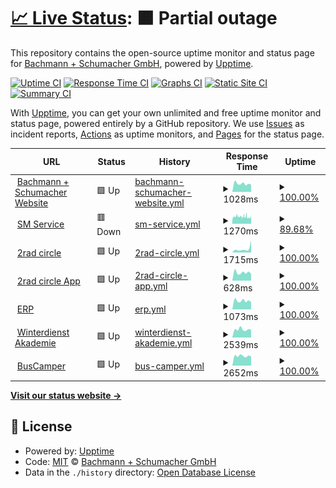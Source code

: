 # [📈 Live Status](https://bachmannschumacher.github.io/upptime): <!--live status--> **🟧 Partial outage**

This repository contains the open-source uptime monitor and status page for [Bachmann + Schumacher GmbH](https://bachmannschumacher.github.io/upptime), powered by [Upptime](https://github.com/upptime/upptime).

[![Uptime CI](https://github.com/bachmannschumacher/upptime/workflows/Uptime%20CI/badge.svg)](https://github.com/bachmannschumacher/upptime/actions?query=workflow%3A%22Uptime+CI%22)
[![Response Time CI](https://github.com/bachmannschumacher/upptime/workflows/Response%20Time%20CI/badge.svg)](https://github.com/bachmannschumacher/upptime/actions?query=workflow%3A%22Response+Time+CI%22)
[![Graphs CI](https://github.com/bachmannschumacher/upptime/workflows/Graphs%20CI/badge.svg)](https://github.com/bachmannschumacher/upptime/actions?query=workflow%3A%22Graphs+CI%22)
[![Static Site CI](https://github.com/bachmannschumacher/upptime/workflows/Static%20Site%20CI/badge.svg)](https://github.com/bachmannschumacher/upptime/actions?query=workflow%3A%22Static+Site+CI%22)
[![Summary CI](https://github.com/bachmannschumacher/upptime/workflows/Summary%20CI/badge.svg)](https://github.com/bachmannschumacher/upptime/actions?query=workflow%3A%22Summary+CI%22)

With [Upptime](https://upptime.js.org), you can get your own unlimited and free uptime monitor and status page, powered entirely by a GitHub repository. We use [Issues](https://github.com/bachmannschumacher/upptime/issues) as incident reports, [Actions](https://github.com/bachmannschumacher/upptime/actions) as uptime monitors, and [Pages](https://bachmannschumacher.github.io/upptime) for the status page.

<!--start: status pages-->
<!-- This summary is generated by Upptime (https://github.com/upptime/upptime) -->
<!-- Do not edit this manually, your changes will be overwritten -->
<!-- prettier-ignore -->
| URL | Status | History | Response Time | Uptime |
| --- | ------ | ------- | ------------- | ------ |
| <img alt="" src="https://icons.duckduckgo.com/ip3/bachmannschumacher.com.ico" height="13"> [Bachmann + Schumacher Website](https://bachmannschumacher.com) | 🟩 Up | [bachmann-schumacher-website.yml](https://github.com/bachmannschumacher/upptime/commits/HEAD/history/bachmann-schumacher-website.yml) | <details><summary><img alt="Response time graph" src="./graphs/bachmann-schumacher-website/response-time-week.png" height="20"> 1028ms</summary><br><a href="https://bachmannschumacher.github.io/upptime/history/bachmann-schumacher-website"><img alt="Response time 913" src="https://img.shields.io/endpoint?url=https%3A%2F%2Fraw.githubusercontent.com%2Fbachmannschumacher%2Fupptime%2FHEAD%2Fapi%2Fbachmann-schumacher-website%2Fresponse-time.json"></a><br><a href="https://bachmannschumacher.github.io/upptime/history/bachmann-schumacher-website"><img alt="24-hour response time 897" src="https://img.shields.io/endpoint?url=https%3A%2F%2Fraw.githubusercontent.com%2Fbachmannschumacher%2Fupptime%2FHEAD%2Fapi%2Fbachmann-schumacher-website%2Fresponse-time-day.json"></a><br><a href="https://bachmannschumacher.github.io/upptime/history/bachmann-schumacher-website"><img alt="7-day response time 1028" src="https://img.shields.io/endpoint?url=https%3A%2F%2Fraw.githubusercontent.com%2Fbachmannschumacher%2Fupptime%2FHEAD%2Fapi%2Fbachmann-schumacher-website%2Fresponse-time-week.json"></a><br><a href="https://bachmannschumacher.github.io/upptime/history/bachmann-schumacher-website"><img alt="30-day response time 1014" src="https://img.shields.io/endpoint?url=https%3A%2F%2Fraw.githubusercontent.com%2Fbachmannschumacher%2Fupptime%2FHEAD%2Fapi%2Fbachmann-schumacher-website%2Fresponse-time-month.json"></a><br><a href="https://bachmannschumacher.github.io/upptime/history/bachmann-schumacher-website"><img alt="1-year response time 902" src="https://img.shields.io/endpoint?url=https%3A%2F%2Fraw.githubusercontent.com%2Fbachmannschumacher%2Fupptime%2FHEAD%2Fapi%2Fbachmann-schumacher-website%2Fresponse-time-year.json"></a></details> | <details><summary><a href="https://bachmannschumacher.github.io/upptime/history/bachmann-schumacher-website">100.00%</a></summary><a href="https://bachmannschumacher.github.io/upptime/history/bachmann-schumacher-website"><img alt="All-time uptime 99.96%" src="https://img.shields.io/endpoint?url=https%3A%2F%2Fraw.githubusercontent.com%2Fbachmannschumacher%2Fupptime%2FHEAD%2Fapi%2Fbachmann-schumacher-website%2Fuptime.json"></a><br><a href="https://bachmannschumacher.github.io/upptime/history/bachmann-schumacher-website"><img alt="24-hour uptime 100.00%" src="https://img.shields.io/endpoint?url=https%3A%2F%2Fraw.githubusercontent.com%2Fbachmannschumacher%2Fupptime%2FHEAD%2Fapi%2Fbachmann-schumacher-website%2Fuptime-day.json"></a><br><a href="https://bachmannschumacher.github.io/upptime/history/bachmann-schumacher-website"><img alt="7-day uptime 100.00%" src="https://img.shields.io/endpoint?url=https%3A%2F%2Fraw.githubusercontent.com%2Fbachmannschumacher%2Fupptime%2FHEAD%2Fapi%2Fbachmann-schumacher-website%2Fuptime-week.json"></a><br><a href="https://bachmannschumacher.github.io/upptime/history/bachmann-schumacher-website"><img alt="30-day uptime 99.96%" src="https://img.shields.io/endpoint?url=https%3A%2F%2Fraw.githubusercontent.com%2Fbachmannschumacher%2Fupptime%2FHEAD%2Fapi%2Fbachmann-schumacher-website%2Fuptime-month.json"></a><br><a href="https://bachmannschumacher.github.io/upptime/history/bachmann-schumacher-website"><img alt="1-year uptime 99.95%" src="https://img.shields.io/endpoint?url=https%3A%2F%2Fraw.githubusercontent.com%2Fbachmannschumacher%2Fupptime%2FHEAD%2Fapi%2Fbachmann-schumacher-website%2Fuptime-year.json"></a></details>
| <img alt="" src="https://icons.duckduckgo.com/ip3/smservice.de.ico" height="13"> [SM Service](http://smservice.de) | 🟥 Down | [sm-service.yml](https://github.com/bachmannschumacher/upptime/commits/HEAD/history/sm-service.yml) | <details><summary><img alt="Response time graph" src="./graphs/sm-service/response-time-week.png" height="20"> 1270ms</summary><br><a href="https://bachmannschumacher.github.io/upptime/history/sm-service"><img alt="Response time 1396" src="https://img.shields.io/endpoint?url=https%3A%2F%2Fraw.githubusercontent.com%2Fbachmannschumacher%2Fupptime%2FHEAD%2Fapi%2Fsm-service%2Fresponse-time.json"></a><br><a href="https://bachmannschumacher.github.io/upptime/history/sm-service"><img alt="24-hour response time 1216" src="https://img.shields.io/endpoint?url=https%3A%2F%2Fraw.githubusercontent.com%2Fbachmannschumacher%2Fupptime%2FHEAD%2Fapi%2Fsm-service%2Fresponse-time-day.json"></a><br><a href="https://bachmannschumacher.github.io/upptime/history/sm-service"><img alt="7-day response time 1270" src="https://img.shields.io/endpoint?url=https%3A%2F%2Fraw.githubusercontent.com%2Fbachmannschumacher%2Fupptime%2FHEAD%2Fapi%2Fsm-service%2Fresponse-time-week.json"></a><br><a href="https://bachmannschumacher.github.io/upptime/history/sm-service"><img alt="30-day response time 1303" src="https://img.shields.io/endpoint?url=https%3A%2F%2Fraw.githubusercontent.com%2Fbachmannschumacher%2Fupptime%2FHEAD%2Fapi%2Fsm-service%2Fresponse-time-month.json"></a><br><a href="https://bachmannschumacher.github.io/upptime/history/sm-service"><img alt="1-year response time 1438" src="https://img.shields.io/endpoint?url=https%3A%2F%2Fraw.githubusercontent.com%2Fbachmannschumacher%2Fupptime%2FHEAD%2Fapi%2Fsm-service%2Fresponse-time-year.json"></a></details> | <details><summary><a href="https://bachmannschumacher.github.io/upptime/history/sm-service">89.68%</a></summary><a href="https://bachmannschumacher.github.io/upptime/history/sm-service"><img alt="All-time uptime 99.61%" src="https://img.shields.io/endpoint?url=https%3A%2F%2Fraw.githubusercontent.com%2Fbachmannschumacher%2Fupptime%2FHEAD%2Fapi%2Fsm-service%2Fuptime.json"></a><br><a href="https://bachmannschumacher.github.io/upptime/history/sm-service"><img alt="24-hour uptime 82.73%" src="https://img.shields.io/endpoint?url=https%3A%2F%2Fraw.githubusercontent.com%2Fbachmannschumacher%2Fupptime%2FHEAD%2Fapi%2Fsm-service%2Fuptime-day.json"></a><br><a href="https://bachmannschumacher.github.io/upptime/history/sm-service"><img alt="7-day uptime 89.68%" src="https://img.shields.io/endpoint?url=https%3A%2F%2Fraw.githubusercontent.com%2Fbachmannschumacher%2Fupptime%2FHEAD%2Fapi%2Fsm-service%2Fuptime-week.json"></a><br><a href="https://bachmannschumacher.github.io/upptime/history/sm-service"><img alt="30-day uptime 94.20%" src="https://img.shields.io/endpoint?url=https%3A%2F%2Fraw.githubusercontent.com%2Fbachmannschumacher%2Fupptime%2FHEAD%2Fapi%2Fsm-service%2Fuptime-month.json"></a><br><a href="https://bachmannschumacher.github.io/upptime/history/sm-service"><img alt="1-year uptime 99.52%" src="https://img.shields.io/endpoint?url=https%3A%2F%2Fraw.githubusercontent.com%2Fbachmannschumacher%2Fupptime%2FHEAD%2Fapi%2Fsm-service%2Fuptime-year.json"></a></details>
| <img alt="" src="https://icons.duckduckgo.com/ip3/2rad-circle.de.ico" height="13"> [2rad circle](https://2rad-circle.de) | 🟩 Up | [2rad-circle.yml](https://github.com/bachmannschumacher/upptime/commits/HEAD/history/2rad-circle.yml) | <details><summary><img alt="Response time graph" src="./graphs/2rad-circle/response-time-week.png" height="20"> 1715ms</summary><br><a href="https://bachmannschumacher.github.io/upptime/history/2rad-circle"><img alt="Response time 2062" src="https://img.shields.io/endpoint?url=https%3A%2F%2Fraw.githubusercontent.com%2Fbachmannschumacher%2Fupptime%2FHEAD%2Fapi%2F2rad-circle%2Fresponse-time.json"></a><br><a href="https://bachmannschumacher.github.io/upptime/history/2rad-circle"><img alt="24-hour response time 5755" src="https://img.shields.io/endpoint?url=https%3A%2F%2Fraw.githubusercontent.com%2Fbachmannschumacher%2Fupptime%2FHEAD%2Fapi%2F2rad-circle%2Fresponse-time-day.json"></a><br><a href="https://bachmannschumacher.github.io/upptime/history/2rad-circle"><img alt="7-day response time 1715" src="https://img.shields.io/endpoint?url=https%3A%2F%2Fraw.githubusercontent.com%2Fbachmannschumacher%2Fupptime%2FHEAD%2Fapi%2F2rad-circle%2Fresponse-time-week.json"></a><br><a href="https://bachmannschumacher.github.io/upptime/history/2rad-circle"><img alt="30-day response time 1172" src="https://img.shields.io/endpoint?url=https%3A%2F%2Fraw.githubusercontent.com%2Fbachmannschumacher%2Fupptime%2FHEAD%2Fapi%2F2rad-circle%2Fresponse-time-month.json"></a><br><a href="https://bachmannschumacher.github.io/upptime/history/2rad-circle"><img alt="1-year response time 1960" src="https://img.shields.io/endpoint?url=https%3A%2F%2Fraw.githubusercontent.com%2Fbachmannschumacher%2Fupptime%2FHEAD%2Fapi%2F2rad-circle%2Fresponse-time-year.json"></a></details> | <details><summary><a href="https://bachmannschumacher.github.io/upptime/history/2rad-circle">100.00%</a></summary><a href="https://bachmannschumacher.github.io/upptime/history/2rad-circle"><img alt="All-time uptime 99.87%" src="https://img.shields.io/endpoint?url=https%3A%2F%2Fraw.githubusercontent.com%2Fbachmannschumacher%2Fupptime%2FHEAD%2Fapi%2F2rad-circle%2Fuptime.json"></a><br><a href="https://bachmannschumacher.github.io/upptime/history/2rad-circle"><img alt="24-hour uptime 100.00%" src="https://img.shields.io/endpoint?url=https%3A%2F%2Fraw.githubusercontent.com%2Fbachmannschumacher%2Fupptime%2FHEAD%2Fapi%2F2rad-circle%2Fuptime-day.json"></a><br><a href="https://bachmannschumacher.github.io/upptime/history/2rad-circle"><img alt="7-day uptime 100.00%" src="https://img.shields.io/endpoint?url=https%3A%2F%2Fraw.githubusercontent.com%2Fbachmannschumacher%2Fupptime%2FHEAD%2Fapi%2F2rad-circle%2Fuptime-week.json"></a><br><a href="https://bachmannschumacher.github.io/upptime/history/2rad-circle"><img alt="30-day uptime 100.00%" src="https://img.shields.io/endpoint?url=https%3A%2F%2Fraw.githubusercontent.com%2Fbachmannschumacher%2Fupptime%2FHEAD%2Fapi%2F2rad-circle%2Fuptime-month.json"></a><br><a href="https://bachmannschumacher.github.io/upptime/history/2rad-circle"><img alt="1-year uptime 99.85%" src="https://img.shields.io/endpoint?url=https%3A%2F%2Fraw.githubusercontent.com%2Fbachmannschumacher%2Fupptime%2FHEAD%2Fapi%2F2rad-circle%2Fuptime-year.json"></a></details>
| <img alt="" src="https://icons.duckduckgo.com/ip3/app.2rad-circle.de.ico" height="13"> [2rad circle App](https://app.2rad-circle.de) | 🟩 Up | [2rad-circle-app.yml](https://github.com/bachmannschumacher/upptime/commits/HEAD/history/2rad-circle-app.yml) | <details><summary><img alt="Response time graph" src="./graphs/2rad-circle-app/response-time-week.png" height="20"> 628ms</summary><br><a href="https://bachmannschumacher.github.io/upptime/history/2rad-circle-app"><img alt="Response time 622" src="https://img.shields.io/endpoint?url=https%3A%2F%2Fraw.githubusercontent.com%2Fbachmannschumacher%2Fupptime%2FHEAD%2Fapi%2F2rad-circle-app%2Fresponse-time.json"></a><br><a href="https://bachmannschumacher.github.io/upptime/history/2rad-circle-app"><img alt="24-hour response time 532" src="https://img.shields.io/endpoint?url=https%3A%2F%2Fraw.githubusercontent.com%2Fbachmannschumacher%2Fupptime%2FHEAD%2Fapi%2F2rad-circle-app%2Fresponse-time-day.json"></a><br><a href="https://bachmannschumacher.github.io/upptime/history/2rad-circle-app"><img alt="7-day response time 628" src="https://img.shields.io/endpoint?url=https%3A%2F%2Fraw.githubusercontent.com%2Fbachmannschumacher%2Fupptime%2FHEAD%2Fapi%2F2rad-circle-app%2Fresponse-time-week.json"></a><br><a href="https://bachmannschumacher.github.io/upptime/history/2rad-circle-app"><img alt="30-day response time 610" src="https://img.shields.io/endpoint?url=https%3A%2F%2Fraw.githubusercontent.com%2Fbachmannschumacher%2Fupptime%2FHEAD%2Fapi%2F2rad-circle-app%2Fresponse-time-month.json"></a><br><a href="https://bachmannschumacher.github.io/upptime/history/2rad-circle-app"><img alt="1-year response time 619" src="https://img.shields.io/endpoint?url=https%3A%2F%2Fraw.githubusercontent.com%2Fbachmannschumacher%2Fupptime%2FHEAD%2Fapi%2F2rad-circle-app%2Fresponse-time-year.json"></a></details> | <details><summary><a href="https://bachmannschumacher.github.io/upptime/history/2rad-circle-app">100.00%</a></summary><a href="https://bachmannschumacher.github.io/upptime/history/2rad-circle-app"><img alt="All-time uptime 99.98%" src="https://img.shields.io/endpoint?url=https%3A%2F%2Fraw.githubusercontent.com%2Fbachmannschumacher%2Fupptime%2FHEAD%2Fapi%2F2rad-circle-app%2Fuptime.json"></a><br><a href="https://bachmannschumacher.github.io/upptime/history/2rad-circle-app"><img alt="24-hour uptime 100.00%" src="https://img.shields.io/endpoint?url=https%3A%2F%2Fraw.githubusercontent.com%2Fbachmannschumacher%2Fupptime%2FHEAD%2Fapi%2F2rad-circle-app%2Fuptime-day.json"></a><br><a href="https://bachmannschumacher.github.io/upptime/history/2rad-circle-app"><img alt="7-day uptime 100.00%" src="https://img.shields.io/endpoint?url=https%3A%2F%2Fraw.githubusercontent.com%2Fbachmannschumacher%2Fupptime%2FHEAD%2Fapi%2F2rad-circle-app%2Fuptime-week.json"></a><br><a href="https://bachmannschumacher.github.io/upptime/history/2rad-circle-app"><img alt="30-day uptime 100.00%" src="https://img.shields.io/endpoint?url=https%3A%2F%2Fraw.githubusercontent.com%2Fbachmannschumacher%2Fupptime%2FHEAD%2Fapi%2F2rad-circle-app%2Fuptime-month.json"></a><br><a href="https://bachmannschumacher.github.io/upptime/history/2rad-circle-app"><img alt="1-year uptime 99.98%" src="https://img.shields.io/endpoint?url=https%3A%2F%2Fraw.githubusercontent.com%2Fbachmannschumacher%2Fupptime%2FHEAD%2Fapi%2F2rad-circle-app%2Fuptime-year.json"></a></details>
| <img alt="" src="https://icons.duckduckgo.com/ip3/erpnext.bachmannschumacher.com.ico" height="13"> [ERP](https://erpnext.bachmannschumacher.com) | 🟩 Up | [erp.yml](https://github.com/bachmannschumacher/upptime/commits/HEAD/history/erp.yml) | <details><summary><img alt="Response time graph" src="./graphs/erp/response-time-week.png" height="20"> 1073ms</summary><br><a href="https://bachmannschumacher.github.io/upptime/history/erp"><img alt="Response time 1097" src="https://img.shields.io/endpoint?url=https%3A%2F%2Fraw.githubusercontent.com%2Fbachmannschumacher%2Fupptime%2FHEAD%2Fapi%2Ferp%2Fresponse-time.json"></a><br><a href="https://bachmannschumacher.github.io/upptime/history/erp"><img alt="24-hour response time 916" src="https://img.shields.io/endpoint?url=https%3A%2F%2Fraw.githubusercontent.com%2Fbachmannschumacher%2Fupptime%2FHEAD%2Fapi%2Ferp%2Fresponse-time-day.json"></a><br><a href="https://bachmannschumacher.github.io/upptime/history/erp"><img alt="7-day response time 1073" src="https://img.shields.io/endpoint?url=https%3A%2F%2Fraw.githubusercontent.com%2Fbachmannschumacher%2Fupptime%2FHEAD%2Fapi%2Ferp%2Fresponse-time-week.json"></a><br><a href="https://bachmannschumacher.github.io/upptime/history/erp"><img alt="30-day response time 1074" src="https://img.shields.io/endpoint?url=https%3A%2F%2Fraw.githubusercontent.com%2Fbachmannschumacher%2Fupptime%2FHEAD%2Fapi%2Ferp%2Fresponse-time-month.json"></a><br><a href="https://bachmannschumacher.github.io/upptime/history/erp"><img alt="1-year response time 1100" src="https://img.shields.io/endpoint?url=https%3A%2F%2Fraw.githubusercontent.com%2Fbachmannschumacher%2Fupptime%2FHEAD%2Fapi%2Ferp%2Fresponse-time-year.json"></a></details> | <details><summary><a href="https://bachmannschumacher.github.io/upptime/history/erp">100.00%</a></summary><a href="https://bachmannschumacher.github.io/upptime/history/erp"><img alt="All-time uptime 99.96%" src="https://img.shields.io/endpoint?url=https%3A%2F%2Fraw.githubusercontent.com%2Fbachmannschumacher%2Fupptime%2FHEAD%2Fapi%2Ferp%2Fuptime.json"></a><br><a href="https://bachmannschumacher.github.io/upptime/history/erp"><img alt="24-hour uptime 100.00%" src="https://img.shields.io/endpoint?url=https%3A%2F%2Fraw.githubusercontent.com%2Fbachmannschumacher%2Fupptime%2FHEAD%2Fapi%2Ferp%2Fuptime-day.json"></a><br><a href="https://bachmannschumacher.github.io/upptime/history/erp"><img alt="7-day uptime 100.00%" src="https://img.shields.io/endpoint?url=https%3A%2F%2Fraw.githubusercontent.com%2Fbachmannschumacher%2Fupptime%2FHEAD%2Fapi%2Ferp%2Fuptime-week.json"></a><br><a href="https://bachmannschumacher.github.io/upptime/history/erp"><img alt="30-day uptime 100.00%" src="https://img.shields.io/endpoint?url=https%3A%2F%2Fraw.githubusercontent.com%2Fbachmannschumacher%2Fupptime%2FHEAD%2Fapi%2Ferp%2Fuptime-month.json"></a><br><a href="https://bachmannschumacher.github.io/upptime/history/erp"><img alt="1-year uptime 99.95%" src="https://img.shields.io/endpoint?url=https%3A%2F%2Fraw.githubusercontent.com%2Fbachmannschumacher%2Fupptime%2FHEAD%2Fapi%2Ferp%2Fuptime-year.json"></a></details>
| <img alt="" src="https://icons.duckduckgo.com/ip3/learn.bachmannschumacher.com.ico" height="13"> [Winterdienst Akademie](https://learn.bachmannschumacher.com) | 🟩 Up | [winterdienst-akademie.yml](https://github.com/bachmannschumacher/upptime/commits/HEAD/history/winterdienst-akademie.yml) | <details><summary><img alt="Response time graph" src="./graphs/winterdienst-akademie/response-time-week.png" height="20"> 2539ms</summary><br><a href="https://bachmannschumacher.github.io/upptime/history/winterdienst-akademie"><img alt="Response time 2436" src="https://img.shields.io/endpoint?url=https%3A%2F%2Fraw.githubusercontent.com%2Fbachmannschumacher%2Fupptime%2FHEAD%2Fapi%2Fwinterdienst-akademie%2Fresponse-time.json"></a><br><a href="https://bachmannschumacher.github.io/upptime/history/winterdienst-akademie"><img alt="24-hour response time 2426" src="https://img.shields.io/endpoint?url=https%3A%2F%2Fraw.githubusercontent.com%2Fbachmannschumacher%2Fupptime%2FHEAD%2Fapi%2Fwinterdienst-akademie%2Fresponse-time-day.json"></a><br><a href="https://bachmannschumacher.github.io/upptime/history/winterdienst-akademie"><img alt="7-day response time 2539" src="https://img.shields.io/endpoint?url=https%3A%2F%2Fraw.githubusercontent.com%2Fbachmannschumacher%2Fupptime%2FHEAD%2Fapi%2Fwinterdienst-akademie%2Fresponse-time-week.json"></a><br><a href="https://bachmannschumacher.github.io/upptime/history/winterdienst-akademie"><img alt="30-day response time 2313" src="https://img.shields.io/endpoint?url=https%3A%2F%2Fraw.githubusercontent.com%2Fbachmannschumacher%2Fupptime%2FHEAD%2Fapi%2Fwinterdienst-akademie%2Fresponse-time-month.json"></a><br><a href="https://bachmannschumacher.github.io/upptime/history/winterdienst-akademie"><img alt="1-year response time 2436" src="https://img.shields.io/endpoint?url=https%3A%2F%2Fraw.githubusercontent.com%2Fbachmannschumacher%2Fupptime%2FHEAD%2Fapi%2Fwinterdienst-akademie%2Fresponse-time-year.json"></a></details> | <details><summary><a href="https://bachmannschumacher.github.io/upptime/history/winterdienst-akademie">100.00%</a></summary><a href="https://bachmannschumacher.github.io/upptime/history/winterdienst-akademie"><img alt="All-time uptime 99.95%" src="https://img.shields.io/endpoint?url=https%3A%2F%2Fraw.githubusercontent.com%2Fbachmannschumacher%2Fupptime%2FHEAD%2Fapi%2Fwinterdienst-akademie%2Fuptime.json"></a><br><a href="https://bachmannschumacher.github.io/upptime/history/winterdienst-akademie"><img alt="24-hour uptime 100.00%" src="https://img.shields.io/endpoint?url=https%3A%2F%2Fraw.githubusercontent.com%2Fbachmannschumacher%2Fupptime%2FHEAD%2Fapi%2Fwinterdienst-akademie%2Fuptime-day.json"></a><br><a href="https://bachmannschumacher.github.io/upptime/history/winterdienst-akademie"><img alt="7-day uptime 100.00%" src="https://img.shields.io/endpoint?url=https%3A%2F%2Fraw.githubusercontent.com%2Fbachmannschumacher%2Fupptime%2FHEAD%2Fapi%2Fwinterdienst-akademie%2Fuptime-week.json"></a><br><a href="https://bachmannschumacher.github.io/upptime/history/winterdienst-akademie"><img alt="30-day uptime 100.00%" src="https://img.shields.io/endpoint?url=https%3A%2F%2Fraw.githubusercontent.com%2Fbachmannschumacher%2Fupptime%2FHEAD%2Fapi%2Fwinterdienst-akademie%2Fuptime-month.json"></a><br><a href="https://bachmannschumacher.github.io/upptime/history/winterdienst-akademie"><img alt="1-year uptime 99.95%" src="https://img.shields.io/endpoint?url=https%3A%2F%2Fraw.githubusercontent.com%2Fbachmannschumacher%2Fupptime%2FHEAD%2Fapi%2Fwinterdienst-akademie%2Fuptime-year.json"></a></details>
| <img alt="" src="https://icons.duckduckgo.com/ip3/bus-camper.de.ico" height="13"> [BusCamper](https://bus-camper.de) | 🟩 Up | [bus-camper.yml](https://github.com/bachmannschumacher/upptime/commits/HEAD/history/bus-camper.yml) | <details><summary><img alt="Response time graph" src="./graphs/bus-camper/response-time-week.png" height="20"> 2652ms</summary><br><a href="https://bachmannschumacher.github.io/upptime/history/bus-camper"><img alt="Response time 1874" src="https://img.shields.io/endpoint?url=https%3A%2F%2Fraw.githubusercontent.com%2Fbachmannschumacher%2Fupptime%2FHEAD%2Fapi%2Fbus-camper%2Fresponse-time.json"></a><br><a href="https://bachmannschumacher.github.io/upptime/history/bus-camper"><img alt="24-hour response time 2496" src="https://img.shields.io/endpoint?url=https%3A%2F%2Fraw.githubusercontent.com%2Fbachmannschumacher%2Fupptime%2FHEAD%2Fapi%2Fbus-camper%2Fresponse-time-day.json"></a><br><a href="https://bachmannschumacher.github.io/upptime/history/bus-camper"><img alt="7-day response time 2652" src="https://img.shields.io/endpoint?url=https%3A%2F%2Fraw.githubusercontent.com%2Fbachmannschumacher%2Fupptime%2FHEAD%2Fapi%2Fbus-camper%2Fresponse-time-week.json"></a><br><a href="https://bachmannschumacher.github.io/upptime/history/bus-camper"><img alt="30-day response time 2374" src="https://img.shields.io/endpoint?url=https%3A%2F%2Fraw.githubusercontent.com%2Fbachmannschumacher%2Fupptime%2FHEAD%2Fapi%2Fbus-camper%2Fresponse-time-month.json"></a><br><a href="https://bachmannschumacher.github.io/upptime/history/bus-camper"><img alt="1-year response time 1874" src="https://img.shields.io/endpoint?url=https%3A%2F%2Fraw.githubusercontent.com%2Fbachmannschumacher%2Fupptime%2FHEAD%2Fapi%2Fbus-camper%2Fresponse-time-year.json"></a></details> | <details><summary><a href="https://bachmannschumacher.github.io/upptime/history/bus-camper">100.00%</a></summary><a href="https://bachmannschumacher.github.io/upptime/history/bus-camper"><img alt="All-time uptime 99.93%" src="https://img.shields.io/endpoint?url=https%3A%2F%2Fraw.githubusercontent.com%2Fbachmannschumacher%2Fupptime%2FHEAD%2Fapi%2Fbus-camper%2Fuptime.json"></a><br><a href="https://bachmannschumacher.github.io/upptime/history/bus-camper"><img alt="24-hour uptime 100.00%" src="https://img.shields.io/endpoint?url=https%3A%2F%2Fraw.githubusercontent.com%2Fbachmannschumacher%2Fupptime%2FHEAD%2Fapi%2Fbus-camper%2Fuptime-day.json"></a><br><a href="https://bachmannschumacher.github.io/upptime/history/bus-camper"><img alt="7-day uptime 100.00%" src="https://img.shields.io/endpoint?url=https%3A%2F%2Fraw.githubusercontent.com%2Fbachmannschumacher%2Fupptime%2FHEAD%2Fapi%2Fbus-camper%2Fuptime-week.json"></a><br><a href="https://bachmannschumacher.github.io/upptime/history/bus-camper"><img alt="30-day uptime 100.00%" src="https://img.shields.io/endpoint?url=https%3A%2F%2Fraw.githubusercontent.com%2Fbachmannschumacher%2Fupptime%2FHEAD%2Fapi%2Fbus-camper%2Fuptime-month.json"></a><br><a href="https://bachmannschumacher.github.io/upptime/history/bus-camper"><img alt="1-year uptime 99.93%" src="https://img.shields.io/endpoint?url=https%3A%2F%2Fraw.githubusercontent.com%2Fbachmannschumacher%2Fupptime%2FHEAD%2Fapi%2Fbus-camper%2Fuptime-year.json"></a></details>

<!--end: status pages-->

[**Visit our status website →**](https://bachmannschumacher.github.io/upptime)

## 📄 License

- Powered by: [Upptime](https://github.com/upptime/upptime)
- Code: [MIT](./LICENSE) © [Bachmann + Schumacher GmbH](https://bachmannschumacher.github.io/upptime)
- Data in the `./history` directory: [Open Database License](https://opendatacommons.org/licenses/odbl/1-0/)
